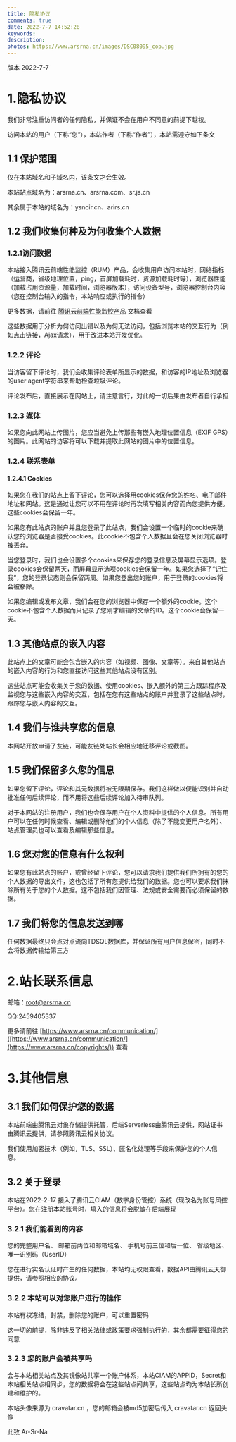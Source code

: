 ```yaml
---
title: 隐私协议
comments: true
date: 2022-7-7 14:52:28
keywords:
description:
photos: https://www.arsrna.cn/images/DSC08095_cop.jpg
---
```

版本 2022-7-7

# 1.隐私协议

我们非常注重访问者的任何隐私，并保证不会在用户不同意的前提下越权。

访问本站的用户（下称“您”），本站作者（下称“作者”），本站需遵守如下条文

## 1.1 保护范围

仅在本站域名和子域名内，该条文才会生效。

本站站点域名为：arsrna.cn、arsrna.com、sr.js.cn

其余属于本站的域名为：ysncir.cn、arirs.cn

## 1.2 我们收集何种及为何收集个人数据

### 1.2.1访问数据

本站接入腾讯云前端性能监控（RUM）产品，会收集用户访问本站时，网络指标（运营商，省级地理位置，ping，首屏加载耗时，资源加载耗时等），浏览器性能（加载占用资源量，加载时间，浏览器版本），访问设备型号，浏览器控制台内容（您在控制台输入的指令，本站响应或执行的指令）

更多数据，请前往 [腾讯云前端性能监控产品](https://cloud.tencent.com/document/product/1464) 文档查看

这些数据用于分析为何访问出错以及为何无法访问，包括浏览本站的交互行为（例如点击链接，Ajax请求），用于改进本站开发优化。

### 1.2.2 评论

当访客留下评论时，我们会收集评论表单所显示的数据，和访客的IP地址及浏览器的user agent字符串来帮助检查垃圾评论。

评论发布后，直接展示在网站上，请注意言行，对此的一切后果由发布者自行承担

### 1.2.3 媒体

如果您向此网站上传图片，您应当避免上传那些有嵌入地理位置信息（EXIF GPS）的图片。此网站的访客将可以下载并提取此网站的图片中的位置信息。

### 1.2.4 联系表单

#### 1.2.4.1 Cookies

如果您在我们的站点上留下评论，您可以选择用cookies保存您的姓名、电子邮件地址和网站。这是通过让您可以不用在评论时再次填写相关内容而向您提供方便。这些cookies会保留一年。

如果您有此站点的账户并且您登录了此站点，我们会设置一个临时的cookie来确认您的浏览器是否接受cookies。此cookie不包含个人数据且会在您关闭浏览器时被丢弃。

当您登录时，我们也会设置多个cookies来保存您的登录信息及屏幕显示选项。登录cookies会保留两天，而屏幕显示选项cookies会保留一年。如果您选择了“记住我”，您的登录状态则会保留两周。如果您登出您的账户，用于登录的cookies将会被移除。

如果您编辑或发布文章，我们会在您的浏览器中保存一个额外的cookie。这个cookie不包含个人数据而只记录了您刚才编辑的文章的ID。这个cookie会保留一天。

## 1.3 其他站点的嵌入内容

此站点上的文章可能会包含嵌入的内容（如视频、图像、文章等）。来自其他站点的嵌入内容的行为和您直接访问这些其他站点没有区别。

这些站点可能会收集关于您的数据、使用cookies、嵌入额外的第三方跟踪程序及监视您与这些嵌入内容的交互，包括在您有这些站点的账户并登录了这些站点时，跟踪您与嵌入内容的交互。

## 1.4 我们与谁共享您的信息

本网站开放申请了友链，可能友链处站长会相应地迁移评论或截图。

## 1.5 我们保留多久您的信息

如果您留下评论，评论和其元数据将被无限期保存。我们这样做以便能识别并自动批准任何后续评论，而不用将这些后续评论加入待审队列。

对于本网站的注册用户，我们也会保存用户在个人资料中提供的个人信息。所有用户可以在任何时候查看、编辑或删除他们的个人信息（除了不能变更用户名外）、站点管理员也可以查看及编辑那些信息。

## 1.6 您对您的信息有什么权利

如果您有此站点的账户，或曾经留下评论，您可以请求我们提供我们所拥有的您的个人数据的导出文件，这也包括了所有您提供给我们的数据。您也可以要求我们抹除所有关于您的个人数据。这不包括我们因管理、法规或安全需要而必须保留的数据。

## 1.7 我们将您的信息发送到哪

任何数据最终只会点对点流向TDSQL数据库，并保证所有用户信息保密，同时不会将数据传输给第三方

# 2.站长联系信息

邮箱：root@arsrna.cn

QQ:2459405337

更多请前往 [https://www.arsrna.cn/communication/]([https://www.arsrna.cn/communication/](https://www.arsrna.cn/copyrights/)) 查看

# 3.其他信息

## 3.1 我们如何保护您的数据

本站前端由腾讯云对象存储提供托管，后端Serverless由腾讯云提供，网站证书由腾讯云提供，请参照腾讯云相关协议。

我们使用加密技术（例如，TLS、SSL）、匿名化处理等手段来保护您的个人信息。

## 3.2 关于登录

本站在2022-2-17 接入了腾讯云CIAM（数字身份管控）系统（现改名为账号风控平台）。您在注册本站账号时，填入的信息将会脱敏在后端展现

### 3.2.1 我们能看到的内容

您的完整用户名、
邮箱前两位和邮箱域名、
手机号前三位和后一位、
省级地区、
唯一识别码（UserID）

您在进行实名认证时产生的任何数据，本站均无权限查看，数据API由腾讯云天御提供，请参照相应的协议。

### 3.2.2 本站可以对您账户进行的操作

本站有权冻结，封禁，删除您的账户，可以重置密码

这一切的前提，除非违反了相关法律或政策要求强制执行的，其余都需要征得您的同意

### 3.2.3 您的账户会被共享吗

会与本站相关站点及其镜像站共享一个账户体系，本站CIAM的APPID，Secret和本站相关站点相同步，您的数据将会在这些站点间共享，这些站点均为本站长所创建和维护的。

本站头像来源为 cravatar.cn ，您的邮箱会被md5加密后传入 cravatar.cn 返回头像

此致
Ar-Sr-Na
